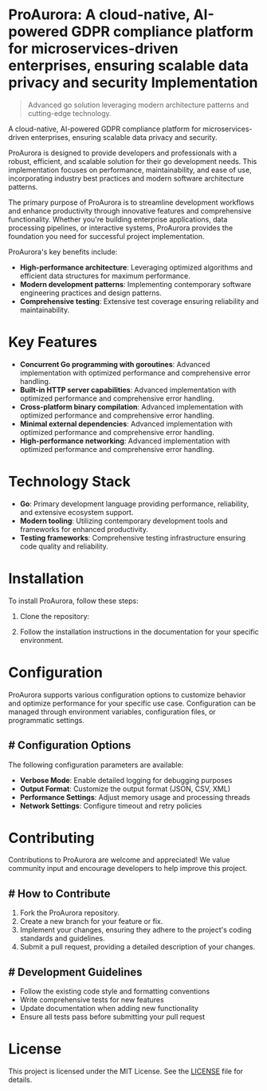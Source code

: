 <!-- fallback_ProAurora_20250802091902_91537 -->

# ProAurora: A cloud-native, AI-powered GDPR compliance platform for microservices-driven enterprises, ensuring scalable data privacy and security Implementation
> Advanced go solution leveraging modern architecture patterns and cutting-edge technology.

A cloud-native, AI-powered GDPR compliance platform for microservices-driven enterprises, ensuring scalable data privacy and security.

ProAurora is designed to provide developers and professionals with a robust, efficient, and scalable solution for their go development needs. This implementation focuses on performance, maintainability, and ease of use, incorporating industry best practices and modern software architecture patterns.

The primary purpose of ProAurora is to streamline development workflows and enhance productivity through innovative features and comprehensive functionality. Whether you're building enterprise applications, data processing pipelines, or interactive systems, ProAurora provides the foundation you need for successful project implementation.

ProAurora's key benefits include:

* **High-performance architecture**: Leveraging optimized algorithms and efficient data structures for maximum performance.
* **Modern development patterns**: Implementing contemporary software engineering practices and design patterns.
* **Comprehensive testing**: Extensive test coverage ensuring reliability and maintainability.

# Key Features

* **Concurrent Go programming with goroutines**: Advanced implementation with optimized performance and comprehensive error handling.
* **Built-in HTTP server capabilities**: Advanced implementation with optimized performance and comprehensive error handling.
* **Cross-platform binary compilation**: Advanced implementation with optimized performance and comprehensive error handling.
* **Minimal external dependencies**: Advanced implementation with optimized performance and comprehensive error handling.
* **High-performance networking**: Advanced implementation with optimized performance and comprehensive error handling.

# Technology Stack

* **Go**: Primary development language providing performance, reliability, and extensive ecosystem support.
* **Modern tooling**: Utilizing contemporary development tools and frameworks for enhanced productivity.
* **Testing frameworks**: Comprehensive testing infrastructure ensuring code quality and reliability.

# Installation

To install ProAurora, follow these steps:

1. Clone the repository:


2. Follow the installation instructions in the documentation for your specific environment.

# Configuration

ProAurora supports various configuration options to customize behavior and optimize performance for your specific use case. Configuration can be managed through environment variables, configuration files, or programmatic settings.

## # Configuration Options

The following configuration parameters are available:

* **Verbose Mode**: Enable detailed logging for debugging purposes
* **Output Format**: Customize the output format (JSON, CSV, XML)
* **Performance Settings**: Adjust memory usage and processing threads
* **Network Settings**: Configure timeout and retry policies

# Contributing

Contributions to ProAurora are welcome and appreciated! We value community input and encourage developers to help improve this project.

## # How to Contribute

1. Fork the ProAurora repository.
2. Create a new branch for your feature or fix.
3. Implement your changes, ensuring they adhere to the project's coding standards and guidelines.
4. Submit a pull request, providing a detailed description of your changes.

## # Development Guidelines

* Follow the existing code style and formatting conventions
* Write comprehensive tests for new features
* Update documentation when adding new functionality
* Ensure all tests pass before submitting your pull request

# License

This project is licensed under the MIT License. See the [LICENSE](https://github.com/Muramatsuu/ProAurora/blob/main/LICENSE) file for details.
